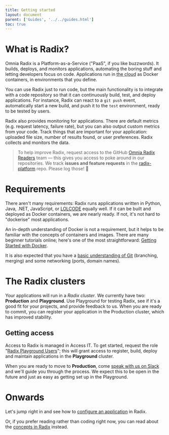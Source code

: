 ```yaml
---
title: Getting started
layout: document
parent: ['Guides', '../../guides.html']
toc: true
---
```


# What is Radix?

Omnia Radix is a Platform-as-a-Service ("PaaS", if you like buzzwords). It builds, deploys, and monitors applications, automating the boring stuff and letting developers focus on code. Applications run in <abbr title="someone else's computer">the cloud</abbr> as Docker containers, in environments that you define.

You can use Radix just to run code, but the main functionality is to integrate with a code repository so that it can continuously build, test, and deploy applications. For instance, Radix can react to a `git push` event, automatically start a new build, and push it to the `test` environment, ready to be tested by users.

Radix also provides monitoring for applications. There are default metrics (e.g. request latency, failure rate), but you can also output custom metrics from your code. Track things that are important for your application: uploaded file size, number of results found, or user preferences. Radix collects and monitors the data.

> To help improve Radix, request access to the GitHub [Omnia Radix Readers](https://github.com/orgs/equinor/teams/omnia-radix-readers/members) team — this gives you access to poke around in our repositories. We track **issues and feature requests** in the [radix-platform](https://github.com/equinor/radix-platform/issues) repo. Please log those! 🙂

# Requirements

There aren't many requirements: Radix runs applications written in Python, Java, .NET, JavaScript, or [LOLCODE](https://en.wikipedia.org/wiki/LOLCODE) equally well. If it can be built and deployed as Docker containers, we are nearly ready. If not, it's not hard to "dockerise" most applications.

An in-depth understanding of Docker is not a requirement, but it helps to be familiar with the concepts of containers and images. There are many beginner tutorials online; here's one of the most straightforward: [Getting Started with Docker](https://scotch.io/tutorials/getting-started-with-docker).

It is also expected that you have a [basic understanding of Git](http://rogerdudler.github.io/git-guide/) (branching, merging) and some networking (ports, domain names).

# The Radix clusters

Your applications will run in a *Radix cluster*. We currently have two: **Production** and **Playground**. Use Playground for testing Radix, see if it's a good fit for your projects, and provide feedback to us. When you are ready to commit, you can register your application in the Production cluster, which has improved stability.

## Getting access

Access to Radix is managed in Access IT. To get started, request the role "[Radix Playground Users](https://accessit.equinor.com/Search/Search?term=Radix+Playground+Users+%28OMNIA+RADIX%29)"; this will grant access to register, build, deploy and maintain applications in the **Playground** cluster.

When you are ready to move to **Production**, come [speak with us on Slack](https://equinor.slack.com/messages/C8U7XGGAJ) and we'll guide you through the process. We expect this to be open in the future and just as easy as getting set up in the Playground.

# Onwards

Let's jump right in and see how to [configure an application](../configure-an-app/) in Radix.

Or, if you prefer reading rather than coding right now, you can read about the [concepts in Radix](../../docs/topic-concepts/) instead.
